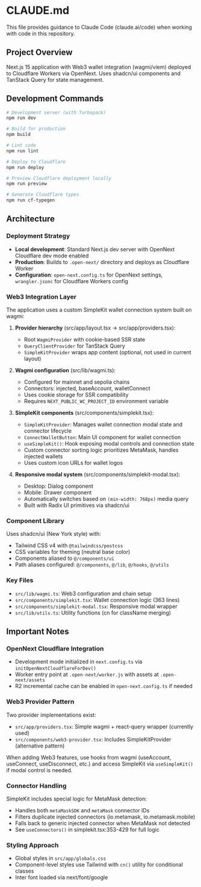 # CLAUDE.md

This file provides guidance to Claude Code (claude.ai/code) when working with code in this repository.

## Project Overview

Next.js 15 application with Web3 wallet integration (wagmi/viem) deployed to Cloudflare Workers via OpenNext. Uses shadcn/ui components and TanStack Query for state management.

## Development Commands

```bash
# Development server (with Turbopack)
npm run dev

# Build for production
npm build

# Lint code
npm run lint

# Deploy to Cloudflare
npm run deploy

# Preview Cloudflare deployment locally
npm run preview

# Generate Cloudflare types
npm run cf-typegen
```

## Architecture

### Deployment Strategy
- **Local development**: Standard Next.js dev server with OpenNext Cloudflare dev mode enabled
- **Production**: Builds to `.open-next/` directory and deploys as Cloudflare Worker
- **Configuration**: `open-next.config.ts` for OpenNext settings, `wrangler.jsonc` for Cloudflare Workers config

### Web3 Integration Layer
The application uses a custom SimpleKit wallet connection system built on wagmi:

1. **Provider hierarchy** (src/app/layout.tsx → src/app/providers.tsx):
   - Root `WagmiProvider` with cookie-based SSR state
   - `QueryClientProvider` for TanStack Query
   - `SimpleKitProvider` wraps app content (optional, not used in current layout)

2. **Wagmi configuration** (src/lib/wagmi.ts):
   - Configured for mainnet and sepolia chains
   - Connectors: injected, baseAccount, walletConnect
   - Uses cookie storage for SSR compatibility
   - Requires `NEXT_PUBLIC_WC_PROJECT_ID` environment variable

3. **SimpleKit components** (src/components/simplekit.tsx):
   - `SimpleKitProvider`: Manages wallet connection modal state and connector lifecycle
   - `ConnectWalletButton`: Main UI component for wallet connection
   - `useSimpleKit()`: Hook exposing modal controls and connection state
   - Custom connector sorting logic prioritizes MetaMask, handles injected wallets
   - Uses custom icon URLs for wallet logos

4. **Responsive modal system** (src/components/simplekit-modal.tsx):
   - Desktop: Dialog component
   - Mobile: Drawer component
   - Automatically switches based on `(min-width: 768px)` media query
   - Built with Radix UI primitives via shadcn/ui

### Component Library
Uses shadcn/ui (New York style) with:
- Tailwind CSS v4 with `@tailwindcss/postcss`
- CSS variables for theming (neutral base color)
- Components aliased to `@/components/ui`
- Path aliases configured: `@/components`, `@/lib`, `@/hooks`, `@/utils`

### Key Files
- `src/lib/wagmi.ts`: Web3 configuration and chain setup
- `src/components/simplekit.tsx`: Wallet connection logic (363 lines)
- `src/components/simplekit-modal.tsx`: Responsive modal wrapper
- `src/lib/utils.ts`: Utility functions (cn for className merging)

## Important Notes

### OpenNext Cloudflare Integration
- Development mode initialized in `next.config.ts` via `initOpenNextCloudflareForDev()`
- Worker entry point at `.open-next/worker.js` with assets at `.open-next/assets`
- R2 incremental cache can be enabled in `open-next.config.ts` if needed

### Web3 Provider Pattern
Two provider implementations exist:
- `src/app/providers.tsx`: Simple wagmi + react-query wrapper (currently used)
- `src/components/web3-provider.tsx`: Includes SimpleKitProvider (alternative pattern)

When adding Web3 features, use hooks from wagmi (useAccount, useConnect, useDisconnect, etc.) and access SimpleKit via `useSimpleKit()` if modal control is needed.

### Connector Handling
SimpleKit includes special logic for MetaMask detection:
- Handles both `metaMaskSDK` and `metaMask` connector IDs
- Filters duplicate injected connectors (io.metamask, io.metamask.mobile)
- Falls back to generic injected connector when MetaMask not detected
- See `useConnectors()` in simplekit.tsx:353-429 for full logic

### Styling Approach
- Global styles in `src/app/globals.css`
- Component-level styles use Tailwind with `cn()` utility for conditional classes
- Inter font loaded via next/font/google
